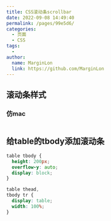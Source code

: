 ```yaml
---
title: CSS滚动条scrollbar
date: 2022-09-08 14:49:40
permalink: /pages/99e5d6/
categories:
  - 页面
  - CSS
tags:
  - 
author: 
  name: MarginLon
  link: https://github.com/MarginLon
---
```


## 滚动条样式

### 仿mac

```css

```

## 给table的tbody添加滚动条

```css
table tbody {
  height: 200px;
  overflow-y: auto;
  display: block;
}

table thead,
tbody tr {
  display: table;
  width: 100%;
}
```
